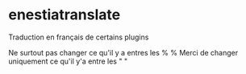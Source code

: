 # enestiatranslate
Traduction en français de certains plugins

Ne surtout pas changer ce qu'il y a entres les % %
Merci de changer uniquement ce qu'il y'a entre les " "
